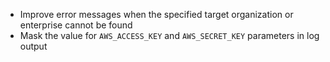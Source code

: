 - Improve error messages when the specified target organization or enterprise cannot be found
- Mask the value for `AWS_ACCESS_KEY` and `AWS_SECRET_KEY` parameters in log output